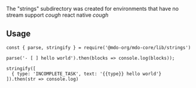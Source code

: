 The "strings" subdirectory was created for environments that have no stream
support _cough_ react native _cough_

## Usage

```
const { parse, stringify } = require('@mdo-org/mdo-core/lib/strings')

parse('- [ ] hello world').then(blocks => console.log(blocks));

stringify([
  { type: 'INCOMPLETE_TASK', text: '{{type}} hello world'}
]).then(str => console.log)
```
